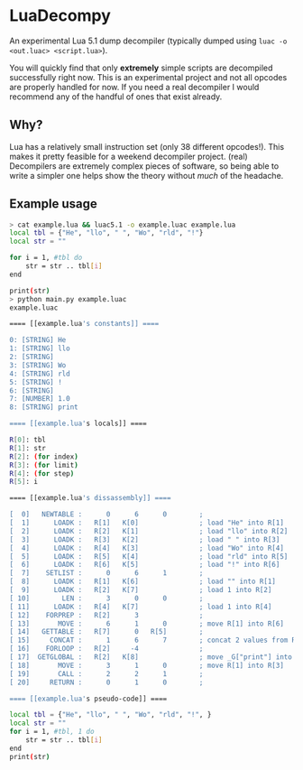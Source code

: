 # LuaDecompy

An experimental Lua 5.1 dump decompiler (typically dumped using `luac -o <out.luac> <script.lua>`).

You will quickly find that only **extremely** simple scripts are decompiled successfully right now. This is an experimental project and not all opcodes are properly handled for now. If you need a real decompiler I would recommend any of the handful of ones that exist already.

## Why?

Lua has a relatively small instruction set (only 38 different opcodes!). This makes it pretty feasible for a weekend decompiler project. (real) Decompilers are extremely complex pieces of software, so being able to write a simpler one helps show the theory without *much* of the headache.

## Example usage

```sh
> cat example.lua && luac5.1 -o example.luac example.lua
local tbl = {"He", "llo", " ", "Wo", "rld", "!"}
local str = ""

for i = 1, #tbl do
    str = str .. tbl[i]
end

print(str)
> python main.py example.luac
example.luac

==== [[example.lua's constants]] ====

0: [STRING] He
1: [STRING] llo
2: [STRING]  
3: [STRING] Wo
4: [STRING] rld
5: [STRING] !
6: [STRING] 
7: [NUMBER] 1.0
8: [STRING] print

==== [[example.lua's locals]] ====

R[0]: tbl
R[1]: str
R[2]: (for index)
R[3]: (for limit)
R[4]: (for step)
R[5]: i

==== [[example.lua's dissassembly]] ====

[  0]   NEWTABLE :      0      6      0        ; 
[  1]      LOADK :   R[1]   K[0]               ; load "He" into R[1]
[  2]      LOADK :   R[2]   K[1]               ; load "llo" into R[2]
[  3]      LOADK :   R[3]   K[2]               ; load " " into R[3]
[  4]      LOADK :   R[4]   K[3]               ; load "Wo" into R[4]
[  5]      LOADK :   R[5]   K[4]               ; load "rld" into R[5]
[  6]      LOADK :   R[6]   K[5]               ; load "!" into R[6]
[  7]    SETLIST :      0      6      1        ; 
[  8]      LOADK :   R[1]   K[6]               ; load "" into R[1]
[  9]      LOADK :   R[2]   K[7]               ; load 1 into R[2]
[ 10]        LEN :      3      0      0        ; 
[ 11]      LOADK :   R[4]   K[7]               ; load 1 into R[4]
[ 12]    FORPREP :   R[2]      3               ; 
[ 13]       MOVE :      6      1      0        ; move R[1] into R[6]
[ 14]   GETTABLE :   R[7]      0   R[5]        ; 
[ 15]     CONCAT :      1      6      7        ; concat 2 values from R[6] to R[7], store into R[1]
[ 16]    FORLOOP :   R[2]     -4               ; 
[ 17]  GETGLOBAL :   R[2]   K[8]               ; move _G["print"] into R[2]
[ 18]       MOVE :      3      1      0        ; move R[1] into R[3]
[ 19]       CALL :      2      2      1        ; 
[ 20]     RETURN :      0      1      0        ; 

==== [[example.lua's pseudo-code]] ====

local tbl = {"He", "llo", " ", "Wo", "rld", "!", }
local str = ""
for i = 1, #tbl, 1 do
    str = str .. tbl[i]
end
print(str)


```